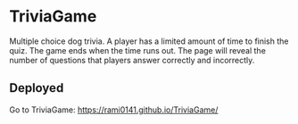 # TriviaGame

Multiple choice dog trivia. A player has a limited amount of time to finish the quiz. The game ends when the time runs out. The page will reveal the number of questions that players answer correctly and incorrectly.

## Deployed
Go to TriviaGame: https://rami0141.github.io/TriviaGame/
